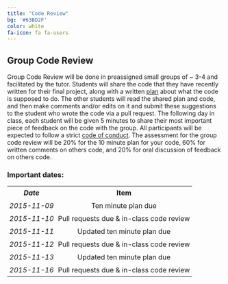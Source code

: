 ```yaml
---
title: "Code Review"
bg: '#63BD2F'
color: white
fa-icon: fa fa-users
---
```


## Group Code Review

Group Code Review will be done in preassigned small groups of ~ 3-4 and facilitated 
by the tutor. Students will share the code that they have recently written for their final
project, along with a written [plan](http://billmills.github.io/blog/ten-minute-plans/) 
about what the code is supposed to do. The other students will read the shared plan and 
code, and then make comments and/or edits on it and submit these suggestions to the 
student who wrote the code via a pull request. The following day in class, each student 
will be given 5 minutes to share their most important piece of feedback on the code with 
the group. All participants will be expected to follow a strict [code of conduct](http://software-carpentry.org/conduct.html). 
The assessment for the group code review will be 20% for the 10 minute plan for your code, 
60% for written comments on others code, and 20% for oral discussion of feedback on others 
code.

### Important dates:

<center>
<table>
  <tr>
    <th style="padding: 5px;" align="center" valign="middle"><i>Date</i></td>
    <th style="padding: 5px;" align="center" valign="middle">Item</td> 
  </tr>
  <tr>
    <td style="padding: 5px;" align="center" valign="middle"><i>2015-11-09</i></td>
    <td style="padding: 5px;" align="center" valign="middle">Ten minute plan due</td> 
  </tr>
  <tr>
    <td style="padding: 5px;" align="center" valign="middle"><i>2015-11-10</i></td>
    <td style="padding: 5px;" align="center" valign="middle">Pull requests due & in-class code review</td> 
  </tr>
  <tr>
    <td style="padding: 5px;" align="center" valign="middle"><i>2015-11-11</i></td>
    <td style="padding: 5px;" align="center" valign="middle">Updated ten minute plan due</td> 
  </tr>
  <tr>
    <td style="padding: 5px;" align="center" valign="middle"><i>2015-11-12</i></td>
    <td style="padding: 5px;" align="center" valign="middle">Pull requests due & in-class code review</td> 
  </tr>
  <tr>
    <td style="padding: 5px;" align="center" valign="middle"><i>2015-11-13</i></td>
    <td style="padding: 5px;" align="center" valign="middle">Updated ten minute plan due</td> 
  </tr>
  <tr>
    <td style="padding: 5px;" align="center" valign="middle"><i>2015-11-16</i></td>
    <td style="padding: 5px;" align="center" valign="middle">Pull requests due & in-class code review</td> 
  </tr>
</center>
</table>